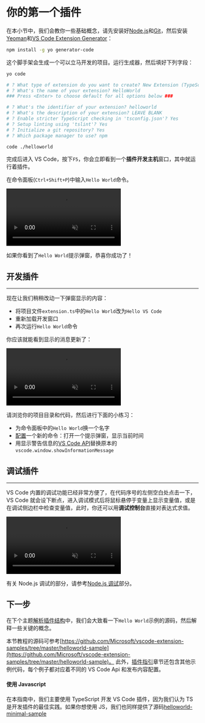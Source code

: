# 你的第一个插件

在本小节中，我们会教你一些基础概念，请先安装好[Node.js](https://nodejs.org/en/)和[Git](https://git-scm.com/)，然后安装[Yeoman](http://yeoman.io/)和[VS Code Extension Generator](https://www.npmjs.com/package/generator-code)：

```bash
npm install -g yo generator-code
```

这个脚手架会生成一个可以立马开发的项目。运行生成器，然后填好下列字段：

```bash
yo code

# ? What type of extension do you want to create? New Extension (TypeScript)
# ? What's the name of your extension? HelloWorld
### Press <Enter> to choose default for all options below ###

# ? What's the identifier of your extension? helloworld
# ? What's the description of your extension? LEAVE BLANK
# ? Enable stricter TypeScript checking in 'tsconfig.json'? Yes
# ? Setup linting using 'tslint'? Yes
# ? Initialize a git repository? Yes
# ? Which package manager to use? npm

code ./helloworld
```

完成后进入 VS Code，按下`F5`，你会立即看到一个**插件开发主机**窗口，其中就运行着插件。

在命令面板(`Ctrl+Shift+P`)中输入`Hello World`命令。

<video loop muted playsinline controls>
  <source src="https://code.visualstudio.com/api/get-started/your-first-extension/launch.mp4" type="video/mp4">
</video>

如果你看到了`Hello World`提示弹窗，恭喜你成功了！

## 开发插件

---

现在让我们稍稍改动一下弹窗显示的内容：

- 将项目文件`extension.ts`中的`Hello World`改为`Hello VS Code`
- 重新加载开发窗口
- 再次运行`Hello World`命令

你应该就能看到显示的消息更新了：

<video loop muted playsinline controls>
  <source src="https://code.visualstudio.com/api/get-started/your-first-extension/reload.mp4" type="video/mp4">
</video>

请浏览你的项目目录和代码，然后进行下面的小练习：

- 为命令面板中的`Hello World`换一个名字
- [配置](/references/contribution-points.md)一个新的命令：打开一个提示弹窗，显示当前时间
- 用显示警告信息的[VS Code API](/references/vscode-api.md)替换原本的`vscode.window.showInformationMessage`

## 调试插件

---

VS Code 内置的调试功能已经非常方便了，在代码序号的左侧空白处点击一下，VS Code 就会设下断点，进入调试模式后将鼠标悬停于变量上显示变量值，或是在调试侧边栏中检查变量值，此时，你还可以用**调试控制台**直接对表达式求值。

<video loop muted playsinline controls>
  <source src="https://code.visualstudio.com/api/get-started/your-first-extension/debug.mp4" type="video/mp4">
</video>

有关 Node.js 调试的部分，请参考[Node.js 调试](https://code.visualstudio.com/docs/nodejs/nodejs-debugging)部分。

## 下一步

在下个主题[解析插件结构](/get-started/extension-anatomy.md)中，我们会大致看一下`Hello World`示例的源码，然后解释一些关键的概念。

本节教程的源码可参考[https://github.com/Microsoft/vscode-extension-samples/tree/master/helloworld-sample](https://github.com/Microsoft/vscode-extension-samples/tree/master/helloworld-sample)。
此外，[插件指引](/extension-guides/README.md)章节还包含其他示例代码，每个例子都对应着不同的 VS Code Api 和发布内容配置。

#### 使用 Javascript

在本指南中，我们主要使用 TypeScript 开发 VS Code 插件，因为我们认为 TS 是开发插件的最佳实践。如果你想使用 JS，我们也同样提供了源码[helloworld-minimal-sample](https://github.com/Microsoft/vscode-extension-samples/tree/master/helloworld-minimal-sample)
